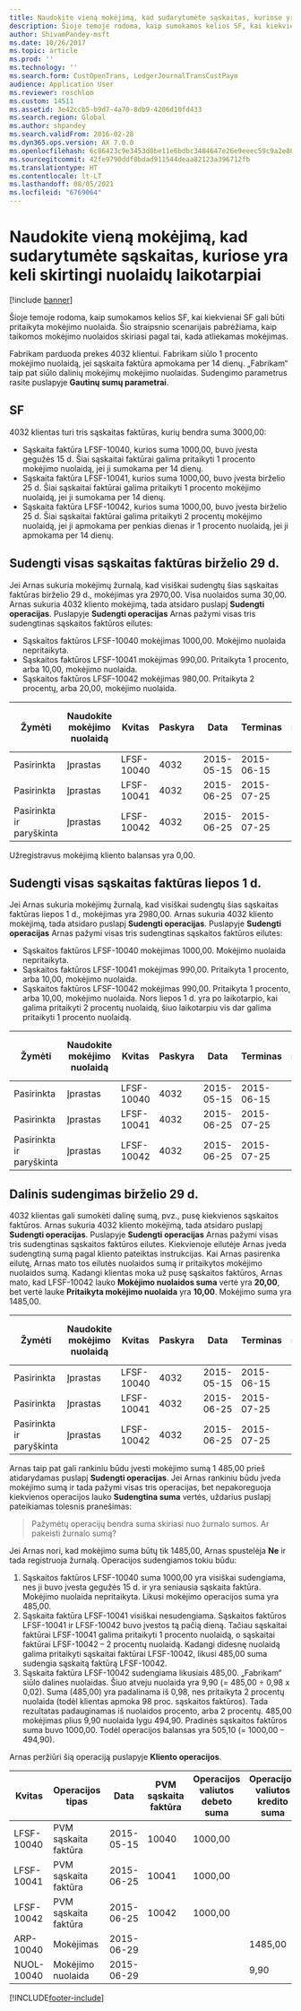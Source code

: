 ```yaml
---
title: Naudokite vieną mokėjimą, kad sudarytumėte sąskaitas, kuriose yra keli skirtingi nuolaidų laikotarpiai
description: Šioje temoje rodoma, kaip sumokamos kelios SF, kai kiekvienai SF gali būti pritaikyta mokėjimo nuolaida. Šio straipsnio scenarijais pabrėžiama, kaip taikomos mokėjimo nuolaidos skiriasi pagal tai, kada atliekamas mokėjimas.
author: ShivamPandey-msft
ms.date: 10/26/2017
ms.topic: article
ms.prod: ''
ms.technology: ''
ms.search.form: CustOpenTrans, LedgerJournalTransCustPaym
audience: Application User
ms.reviewer: roschlom
ms.custom: 14511
ms.assetid: 3e42ccb5-b9d7-4a70-8db9-4206d10fd433
ms.search.region: Global
ms.author: shpandey
ms.search.validFrom: 2016-02-28
ms.dyn365.ops.version: AX 7.0.0
ms.openlocfilehash: 6c86423c9e3453d8be11e6bdbc3484647e26e9eeec59c9a2e888cc5a2b2b5592
ms.sourcegitcommit: 42fe9790ddf0bdad911544deaa82123a396712fb
ms.translationtype: HT
ms.contentlocale: lt-LT
ms.lasthandoff: 08/05/2021
ms.locfileid: "6769064"
---
```

# <a name="use-one-payment-to-settle-invoices-that-span-multiple-discount-periods"></a>Naudokite vieną mokėjimą, kad sudarytumėte sąskaitas, kuriose yra keli skirtingi nuolaidų laikotarpiai

[!include [banner](../includes/banner.md)]

Šioje temoje rodoma, kaip sumokamos kelios SF, kai kiekvienai SF gali būti pritaikyta mokėjimo nuolaida. Šio straipsnio scenarijais pabrėžiama, kaip taikomos mokėjimo nuolaidos skiriasi pagal tai, kada atliekamas mokėjimas.

Fabrikam parduoda prekes 4032 klientui. Fabrikam siūlo 1 procento mokėjimo nuolaidą, jei sąskaita faktūra apmokama per 14 dienų. „Fabrikam“ taip pat siūlo dalinių mokėjimų mokėjimo nuolaidas. Sudengimo parametrus rasite puslapyje **Gautinų sumų parametrai**.

## <a name="invoices"></a>SF
4032 klientas turi tris sąskaitas faktūras, kurių bendra suma 3000,00:

-   Sąskaita faktūra LFSF-10040, kurios suma 1000,00, buvo įvesta gegužės 15 d. Šiai sąskaitai faktūrai galima pritaikyti 1 procento mokėjimo nuolaidą, jei ji sumokama per 14 dienų.
-   Sąskaita faktūra LFSF-10041, kurios suma 1000,00, buvo įvesta birželio 25 d. Šiai sąskaitai faktūrai galima pritaikyti 1 procento mokėjimo nuolaidą, jei ji sumokama per 14 dienų.
-   Sąskaita faktūra LFSF-10042, kurios suma 1000,00, buvo įvesta birželio 25 d. Šiai sąskaitai faktūrai galima pritaikyti 2 procentų mokėjimo nuolaidą, jei ji apmokama per penkias dienas ir 1 procento nuolaidą, jei ji apmokama per 14 dienų.

## <a name="settle-all-invoices-on-june-29"></a>Sudengti visas sąskaitas faktūras birželio 29 d.
Jei Arnas sukuria mokėjimų žurnalą, kad visiškai sudengtų šias sąskaitas faktūras birželio 29 d., mokėjimas yra 2970,00. Visa nuolaidos suma 30,00. Arnas sukuria 4032 kliento mokėjimą, tada atsidaro puslapį **Sudengti operacijas**. Puslapyje **Sudengti operacijas** Arnas pažymi visas tris sudengtinas sąskaitos faktūros eilutes:

-   Sąskaitos faktūros LFSF-10040 mokėjimas 1000,00. Mokėjimo nuolaida nepritaikyta.
-   Sąskaitos faktūros LFSF-10041 mokėjimas 990,00. Pritaikyta 1 procento, arba 10,00, mokėjimo nuolaida.
-   Sąskaitos faktūros LFSF-10042 mokėjimas 980,00. Pritaikyta 2 procentų, arba 20,00, mokėjimo nuolaida.

| Žymėti                     | Naudokite mokėjimo nuolaidą | Kvitas   | Paskyra | Data      | Terminas  | PVM sąskaita faktūra | Operacijos valiutos debeto suma | Operacijos valiutos kredito suma | Valiuta | Sudengtina suma |
|--------------------------|-------------------|-----------|---------|-----------|-----------|---------|--------------------------------------|---------------------------------------|----------|------------------|
| Pasirinkta                 | Įprastas            | LFSF-10040 | 4032    | 2015-05-15 | 2015-06-15 | 10040   | 1000,00                             |                                       | USD      | 1000,00         |
| Pasirinkta                 | Įprastas            | LFSF-10041 | 4032    | 2015-06-25 | 2015-07-25 | 10041   | 1000,00                             |                                       | USD      | 990,00           |
| Pasirinkta ir paryškinta | Įprastas            | LFSF-10042 | 4032    | 2015-06-25 | 2015-07-25 | 10042   | 1000,00                             |                                       | USD      | 980,00           |

Užregistravus mokėjimą kliento balansas yra 0,00.

## <a name="settle-all-invoices-on-july-1"></a>Sudengti visas sąskaitas faktūras liepos 1 d.
Jei Arnas sukuria mokėjimų žurnalą, kad visiškai sudengtų šias sąskaitas faktūras liepos 1 d., mokėjimas yra 2980,00. Arnas sukuria 4032 kliento mokėjimą, tada atsidaro puslapį **Sudengti operacijas**. Puslapyje **Sudengti operacijas** Arnas pažymi visas tris sudengtinas sąskaitos faktūros eilutes:

-   Sąskaitos faktūros LFSF-10040 mokėjimas 1000,00. Mokėjimo nuolaida nepritaikyta.
-   Sąskaitos faktūros LFSF-10041 mokėjimas 990,00. Pritaikyta 1 procento, arba 10,00, mokėjimo nuolaida.
-   Sąskaitos faktūros LFSF-10042 mokėjimas 990,00. Pritaikyta 1 procento, arba 10,00, mokėjimo nuolaida. Nors liepos 1 d. yra po laikotarpio, kai galima pritaikyti 2 procentų nuolaidą, šiuo laikotarpiu vis dar galima pritaikyti 1 procento nuolaidą.

| Žymėti                     | Naudokite mokėjimo nuolaidą | Kvitas   | Paskyra | Data      | Terminas  | PVM sąskaita faktūra | Operacijos valiutos debeto suma | Operacijos valiutos kredito suma | Valiuta | Sudengtina suma |
|--------------------------|-------------------|-----------|---------|-----------|-----------|---------|--------------------------------------|---------------------------------------|----------|------------------|
| Pasirinkta                 | Įprastas            | LFSF-10040 | 4032    | 2015-05-15 | 2015-06-15 | 10040   | 1000,00                             |                                       | USD      | 1000,00         |
| Pasirinkta                 | Įprastas            | LFSF-10041 | 4032    | 2015-06-25 | 2015-07-25 | 10041   | 1000,00                             |                                       | USD      | 990,00           |
| Pasirinkta ir paryškinta | Įprastas            | LFSF-10042 | 4032    | 2015-06-25 | 2015-07-25 | 10042   | 1000,00                             |                                       | USD      | 990,00           |

## <a name="partial-settlement-on-june-29"></a>Dalinis sudengimas birželio 29 d.
4032 klientas gali sumokėti dalinę sumą, pvz., pusę kiekvienos sąskaitos faktūros. Arnas sukuria 4032 kliento mokėjimą, tada atsidaro puslapį **Sudengti operacijas**. Puslapyje **Sudengti operacijas** Arnas pažymi visas tris sudengtinas sąskaitos faktūros eilutes. Kiekvienoje eilutėje Arnas įveda sudengtiną sumą pagal kliento pateiktas instrukcijas. Kai Arnas pasirenka eilutę, Arnas mato tos eilutės nuolaidos sumą ir pritaikytos mokėjimo nuolaidos sumą. Kadangi klientas moka už pusę sąskaitos faktūros, Arnas mato, kad LFSF-10042 lauko **Mokėjimo nuolaidos suma** vertė yra **20,00**, bet vertė lauke **Pritaikyta mokėjimo nuolaida** yra **10,00**. Mokėjimo suma yra 1485,00.

| Žymėti                     | Naudokite mokėjimo nuolaidą | Kvitas   | Paskyra | Data      | Terminas  | PVM sąskaita faktūra | Operacijos valiutos debeto suma | Operacijos valiutos kredito suma | Valiuta | Sudengtina suma |
|--------------------------|-------------------|-----------|---------|-----------|-----------|---------|--------------------------------------|---------------------------------------|----------|------------------|
| Pasirinkta                 | Įprastas            | LFSF-10040 | 4032    | 2015-05-15 | 2015-06-15 | 10040   | 1000,00                             |                                       | USD      | 500,00           |
| Pasirinkta                 | Įprastas            | LFSF-10041 | 4032    | 2015-06-25 | 2015-07-25 | 10041   | 1000,00                             |                                       | USD      | 495,00           |
| Pasirinkta ir paryškinta | Įprastas            | LFSF-10042 | 4032    | 2015-06-25 | 2015-07-25 | 10042   | 1000,00                             |                                       | USD      | 490,00           |

Arnas taip pat gali rankiniu būdu įvesti mokėjimo sumą 1 485,00 prieš atidarydamas puslapį **Sudengti operacijas**. Jei Arnas rankiniu būdu įveda mokėjimo sumą ir tada pažymi visas tris operacijas, bet nepakoreguoja kiekvienos operacijos lauko **Sudengtina suma** vertės, uždarius puslapį pateikiamas tolesnis pranešimas:

> Pažymėtų operacijų bendra suma skiriasi nuo žurnalo sumos. Ar pakeisti žurnalo sumą?

Jei Arnas nori, kad mokėjimo suma būtų tik 1485,00, Arnas spustelėja **Ne** ir tada registruoja žurnalą. Operacijos sudengiamos tokiu būdu:

1.  Sąskaitos faktūros LFSF-10040 suma 1000,00 yra visiškai sudengiama, nes ji buvo įvesta gegužės 15 d. ir yra seniausia sąskaita faktūra. Mokėjimo nuolaida nepritaikyta. Likusi mokėjimo operacijos suma yra 485,00.
2.  Sąskaita faktūra LFSF-10041 visiškai nesudengiama. Sąskaitos faktūros LFSF-10041 ir LFSF-10042 buvo įvestos tą pačią dieną. Tačiau sąskaitai faktūrai LFSF-10041 galima pritaikyti 1 procento nuolaidą, o sąskaitai faktūrai LFSF-10042 – 2 procentų nuolaidą. Kadangi didesnę nuolaidą galima pritaikyti sąskaitai faktūrai LFSF-10042, likusi 485,00 suma sudengia sąskaitą faktūrą LFSF-10042.
3.  Sąskaita faktūra LFSF-10042 sudengiama likusiais 485,00. „Fabrikam“ siūlo dalines nuolaidas. Šiuo atveju nuolaida yra 9,90 (= 485,00 ÷ 0,98 x 0,02). Suma (485,00) yra padalinama iš 0,98, nes pritaikyta 2 procentų nuolaida (todėl klientas apmoka 98 proc. sąskaitos faktūros). Tada rezultatas padauginamas iš nuolaidos procento, arba 2 procentų. 485,00 mokėjimas plius 9,90 nuolaida lygu 494,90. Pradinės sąskaitos faktūros suma buvo 1000,00. Todėl operacijos balansas yra 505,10 (= 1000,00 – 494,90).

Arnas peržiūri šią operaciją puslapyje **Kliento operacijos**.

| Kvitas    | Operacijos tipas | Data      | PVM sąskaita faktūra | Operacijos valiutos debeto suma | Operacijos valiutos kredito suma | Likutis  | Valiuta |
|------------|------------------|-----------|---------|--------------------------------------|---------------------------------------|----------|----------|
| LFSF-10040  | PVM sąskaita faktūra          | 2015-05-15 | 10040   | 1000,00                             |                                       | 0,00     | USD      |
| LFSF-10041  | PVM sąskaita faktūra          | 2015-06-25 | 10041   | 1000,00                             |                                       | 1000,00 | USD      |
| LFSF-10042  | PVM sąskaita faktūra          | 2015-06-25 | 10042   | 1000,00                             |                                       | 505,10   | USD      |
| ARP-10040  | Mokėjimas          | 2015-06-29 |         |                                      | 1485,00                              | 0,00     | USD      |
| NUOL-10040 | Mokėjimo nuolaida    | 2015-06-29 |         |                                      | 9,90                                  | 0,00     | USD      |







[!INCLUDE[footer-include](../../includes/footer-banner.md)]